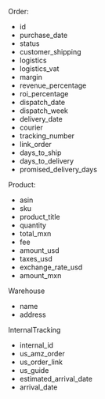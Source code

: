 Order:
- id
- purchase_date
- status
- customer_shipping
- logistics
- logistics_vat
- margin
- revenue_percentage
- roi_percentage
- dispatch_date
- dispatch_week
- delivery_date
- courier
- tracking_number
- link_order
- days_to_ship
- days_to_delivery
- promised_delivery_days


Product:
- asin
- sku
- product_title
- quantity
- total_mxn
- fee
- amount_usd
- taxes_usd
- exchange_rate_usd
- amount_mxn


Warehouse
- name
- address


InternalTracking
- internal_id
- us_amz_order
- us_order_link
- us_guide
- estimated_arrival_date
- arrival_date
